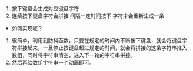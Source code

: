 1. 按下键盘会生成对应键盘字符
2. 连续按下键盘字符会拼接 间隔一定时间按下 字符才会重新生成一条

- 如何实现呢？
1. 很简单，利用到防抖函数，只要在规定的时间内不断按下键盘，就会将键盘字符拼接起来，一旦停止按键盘超过规定的时间，就会将拼接的这条字符串推入数组，同时将字符串清空，进入下一轮的字符串拼接。
2. 然后再给数组字符串一个动画即可。